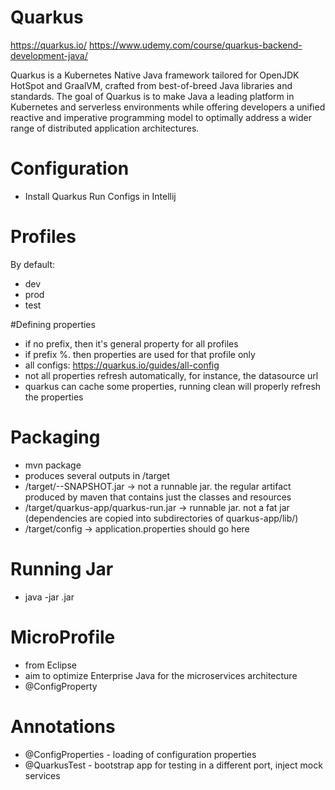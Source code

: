 # Quarkus
https://quarkus.io/
https://www.udemy.com/course/quarkus-backend-development-java/

Quarkus is a Kubernetes Native Java framework tailored for OpenJDK HotSpot and GraalVM, crafted from best-of-breed Java libraries and standards. 
The goal of Quarkus is to make Java a leading platform in Kubernetes and serverless environments while offering developers a 
unified reactive and imperative programming model to optimally address a wider range of distributed application architectures.

# Configuration
* Install Quarkus Run Configs in Intellij

# Profiles
By default:
- dev
- prod
- test

#Defining properties
- if no prefix, then it's general property for all profiles
- if prefix %<profile-name>. then properties are used for that profile only
- all configs: https://quarkus.io/guides/all-config
- not all properties refresh automatically, for instance, the datasource url
- quarkus can cache some properties, running clean will properly refresh the properties

# Packaging
- mvn package
- produces several outputs in /target
- /target/<app>-<app-version>-SNAPSHOT.jar -> not a runnable jar. the regular artifact produced by maven that contains just the classes and resources
- /target/quarkus-app/quarkus-run.jar -> runnable jar. not a fat jar (dependencies are copied into subdirectories of quarkus-app/lib/)
- /target/config -> application.properties should go here

# Running Jar
- java -jar <jar-name>.jar

# MicroProfile
- from Eclipse
- aim to optimize Enterprise Java for the microservices architecture
- @ConfigProperty

# Annotations
- @ConfigProperties - loading of configuration properties
- @QuarkusTest - bootstrap app for testing in a different port, inject mock services